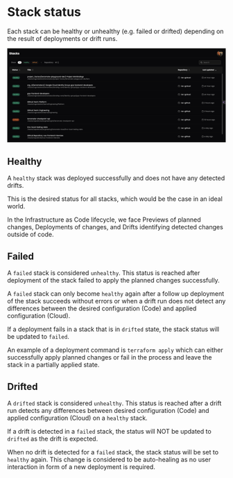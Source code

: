 # Stack status

Each stack can be healthy or unhealthy (e.g. failed or drifted) depending on the result of deployments or drift runs.

![Stacks List](../assets/stacks-list.png "Terramate Cloud Stacks LIst")

## Healthy

A `healthy` stack was deployed successfully and does not have any detected drifts.

This is the desired status for all stacks, which would be the case in an ideal world.

In the Infrastructure as Code lifecycle, we face Previews of planned changes, Deployments of changes, and Drifts
identifying detected changes outside of code.

## Failed

A `failed` stack is considered `unhealthy`. This status is reached after deployment of the stack failed to apply the
planned changes successfully.

A `failed` stack can only become `healthy` again after a follow up deployment of the stack succeeds without errors or
when a drift run does not detect any differences between the desired configuration (Code) and applied configuration (Cloud).

If a deployment fails in a stack that is in `drifted` state, the stack status will be updated to `failed`.

An example of a deployment command is `terraform apply` which can either successfully apply planned changes or fail in
the process and leave the stack in a partially applied state.

## Drifted

A `drifted` stack is considered `unhealthy`. This status is reached after a drift run detects any differences between desired configuration (Code) and applied configuration (Cloud) on a `healthy` stack.

If a drift is detected in a `failed` stack, the status will NOT be updated to `drifted` as the drift is expected.

When no drift is detected for a `failed` stack, the stack status will be set to `healthy` again. This change is considered to be auto-healing as no user interaction in form of a new deployment is required.
